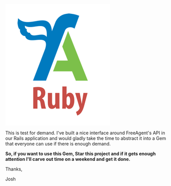 <img align="center" src="readme_assets/FreeAgent Ruby Logo.png" alt="FreeAgent Ruby Logo">

This is test for demand. I've built a nice interface around FreeAgent's API in our Rails application and would gladly take the time to abstract it into a Gem that everyone can use if there is enough demand.

**So, if you want to use this Gem, Star this project and if it gets enough attention I'll carve out time on a weekend and get it done.**

Thanks,

Josh
